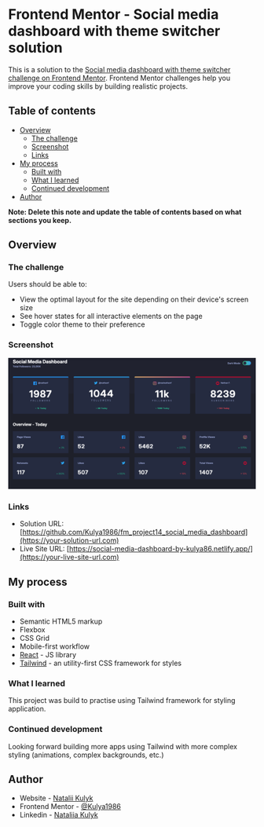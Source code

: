 # Frontend Mentor - Social media dashboard with theme switcher solution

This is a solution to the [Social media dashboard with theme switcher challenge on Frontend Mentor](https://www.frontendmentor.io/challenges/social-media-dashboard-with-theme-switcher-6oY8ozp_H). Frontend Mentor challenges help you improve your coding skills by building realistic projects.

## Table of contents

- [Overview](#overview)
  - [The challenge](#the-challenge)
  - [Screenshot](#screenshot)
  - [Links](#links)
- [My process](#my-process)
  - [Built with](#built-with)
  - [What I learned](#what-i-learned)
  - [Continued development](#continued-development)
- [Author](#author)

**Note: Delete this note and update the table of contents based on what sections you keep.**

## Overview

### The challenge

Users should be able to:

- View the optimal layout for the site depending on their device's screen size
- See hover states for all interactive elements on the page
- Toggle color theme to their preference

### Screenshot

![](./Screenshot.png)

### Links

- Solution URL: [https://github.com/Kulya1986/fm_project14_social_media_dashboard](https://your-solution-url.com)
- Live Site URL: [https://social-media-dashboard-by-kulya86.netlify.app/](https://your-live-site-url.com)

## My process

### Built with

- Semantic HTML5 markup
- Flexbox
- CSS Grid
- Mobile-first workflow
- [React](https://reactjs.org/) - JS library
- [Tailwind](https://tailwindcss.com/) - an utility-first CSS framework for styles

### What I learned

This project was build to practise using Tailwind framework for styling application.

### Continued development

Looking forward building more apps using Tailwind with more complex styling (animations, complex backgrounds, etc.)

## Author

- Website - [Natalii Kulyk](https://portfolio-page-sthy.onrender.com/)
- Frontend Mentor - [@Kulya1986](https://www.frontendmentor.io/profile/Kulya1986)
- Linkedin - [Nataliia Kulyk](https://www.linkedin.com/in/nataliia-kulyk-7305a5240/)
